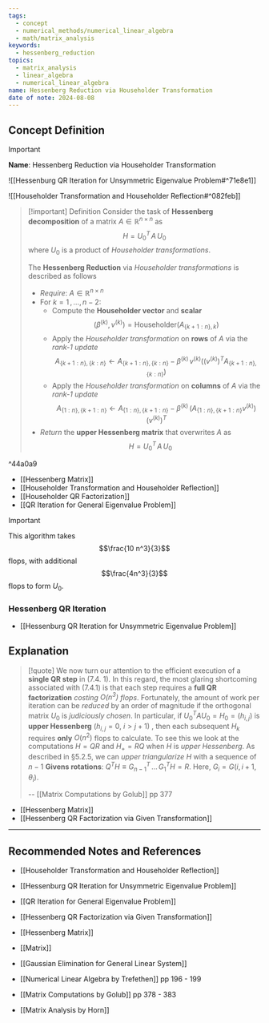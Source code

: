 ```yaml
---
tags:
  - concept
  - numerical_methods/numerical_linear_algebra
  - math/matrix_analysis
keywords:
  - hessenberg_reduction
topics:
  - matrix_analysis
  - linear_algebra
  - numerical_linear_algebra
name: Hessenberg Reduction via Householder Transformation
date of note: 2024-08-08
---
```


## Concept Definition

>[!important]
>**Name**: Hessenberg Reduction via Householder Transformation

![[Hessenburg QR Iteration for Unsymmetric Eigenvalue Problem#^71e8e1]]

![[Householder Transformation and Householder Reflection#^082feb]]

>[!important] Definition
>Consider the task of **Hessenberg decomposition** of a matrix $A\in \mathbb{R}^{n\times n}$ as $$H = U_{0}^{T}\,A\,U_{0}$$ where $U_{0}$ is a product of *Householder transformations*.
>
>The **Hessenberg Reduction** via *Householder transformations* is described as follows
>- *Require*: $A\in \mathbb{R}^{n\times n}$
>- For $k=1\,{,}\ldots{,}\,n-2$:
>	- Compute the **Householder vector** and **scalar** $$(\beta^{(k)}, v^{(k)}) = \text{Householder}(A_{\{ k+1:n \}, k})$$
>	- Apply the *Householder transformation* on **rows** of $A$ via the *rank-1 update* $$A_{\{ k+1:n \}, \{ k:n \}} \leftarrow A_{\{ k+1:n \}, \{ k:n \}} - \beta^{(k)}\,v^{(k)}\left((v^{(k)})^{T} A_{\{ k+1:n \}, \{ k:n \}}\right)$$
>	- Apply the *Householder transformation* on **columns** of $A$ via the *rank-1 update* $$A_{\{ 1:n \}, \{ k+1:n \}} \leftarrow A_{\{ 1:n \}, \{ k+1:n \}} - \beta^{(k)}\,\left(A_{\{ 1:n \}, \{ k+1:n \}} v^{(k)}\right)(v^{(k)})^{T} $$
>- *Return* the **upper Hessenberg matrix** that overwrites $A$ as $$H = U_{0}^{T}\,A\,U_{0}$$

^44a0a9

- [[Hessenberg Matrix]]
- [[Householder Transformation and Householder Reflection]]
- [[Householder QR Factorization]]
- [[QR Iteration for General Eigenvalue Problem]]

>[!important]
>This algorithm takes $$\frac{10 n^3}{3}$$ flops,  with additional $$\frac{4n^3}{3}$$ flops to form $U_{0}.$


### Hessenberg QR Iteration

- [[Hessenburg QR Iteration for Unsymmetric Eigenvalue Problem]]


## Explanation

>[!quote]
>We now turn our attention to the efficient execution of a **single QR step** in (7.4. 1).  In this regard, the most glaring shortcoming associated with (7.4.1) is that each step requires a **full QR factorization** *costing $O(n^3)$ flops*. Fortunately, the amount of work per iteration can be *reduced* by an order of magnitude if the orthogonal matrix $U_{0}$ is *judiciously chosen*. In particular, if $U_{0}^{T}AU_{0} = H_{0} = (h_{i,j})$ is **upper Hessenberg** ($h_{i,j} = 0$,  $i > j + 1$) , then each subsequent $H_k$ requires **only** $O(n^2)$ flops to calculate. To see this we look at the computations $H = QR$ and $H_{+} = RQ$ when $H$ is *upper Hessenberg*. As described in §5.2.5, we can *upper triangularize* $H$ with a sequence of $n - 1$ **Givens rotations**: $Q^{T}H \equiv G_{n-1}^{T} \,{}\ldots{}\, G_{1}^{T}H = R$. Here, $G_{i} = G(i, i+1, \theta_{i}).$
>
>-- [[Matrix Computations by Golub]] pp 377

- [[Hessenberg Matrix]]
- [[Hessenberg QR Factorization via Given Transformation]]



-----------
##  Recommended Notes and References


- [[Householder Transformation and Householder Reflection]]
- [[Hessenburg QR Iteration for Unsymmetric Eigenvalue Problem]]
- [[QR Iteration for General Eigenvalue Problem]]
- [[Hessenberg QR Factorization via Given Transformation]]
- [[Hessenberg Matrix]]
- [[Matrix]]
- [[Gaussian Elimination for General Linear System]]


- [[Numerical Linear Algebra by Trefethen]] pp 196 - 199
- [[Matrix Computations by Golub]] pp 378 - 383
- [[Matrix Analysis by Horn]]